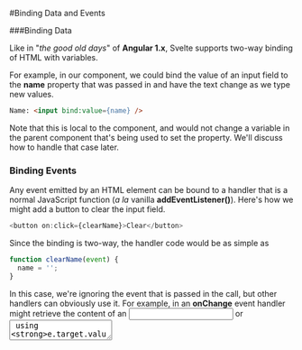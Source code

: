 #Binding Data and Events

###Binding Data

Like in "*the good old days*" of **Angular 1.x**, Svelte supports two-way binding of HTML with variables.

For example, in our  <App> component, we could bind the value of an input field to the **name** property that was passed in and have the text change as we type new values.

```html
Name: <input bind:value={name} />
```

Note that this is local to the component, and would not change a variable in the parent component that's being used to set the property.  We'll discuss how to handle that case later.

### Binding Events

Any event emitted by an HTML element can be bound to a handler that is a normal JavaScript function (*a la*  vanilla **addEventListener()**).  Here's how we might add a button to clear the input field.

```javascript
<button on:click={clearName}>Clear</button>
```

Since the binding is two-way, the handler code would be as simple as

```javascript
function clearName(event) {
  name = '';
}
```

In this case, we're ignoring the event that is passed in the call, but other handlers can obviously use it.  For example, in an **onChange** event handler might retrieve the content of an <input> or <textarea> using **e.target.value**.

